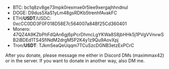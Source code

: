 - BTC: bc1q8zv8ge73mpk0rexmxe0r5lee9xergajhhndnul
- DOGE: D9dus5XaS1yLm48gsRDKb5trenhfAvakFC
- ETH/**USDT**/USDC: 0xcCC0DD3F0F018D58E7c564007a84Bf25Cd360401
- Monero: 47QZ4A9KZbPhFdQAn6gj6pPcrDhmcLgYKWa8S8jbHHk5j1PVgVVnvwSB2iBDEd1TS4SfiNdM2drgM5P2K4y1z9Qu9AovXpj
- Tron/**USDT**: TJkmSeaQeUqqm7TCuSzcDGNB3etzExPCrC

After you donate, please message me either in Discord DMs (maximmax42) or in the server. If you want to donate in another way, also DM me.

